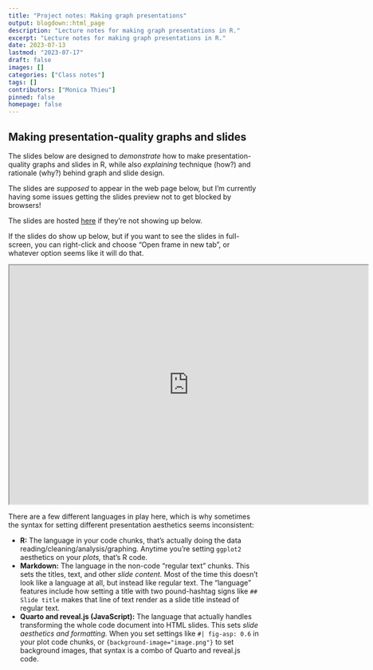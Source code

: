 ```yaml
---
title: "Project notes: Making graph presentations"
output: blogdown::html_page
description: "Lecture notes for making graph presentations in R."
excerpt: "Lecture notes for making graph presentations in R."
date: 2023-07-13
lastmod: "2023-07-17"
draft: false
images: []
categories: ["Class notes"]
tags: []
contributors: ["Monica Thieu"]
pinned: false
homepage: false
---
```


## Making presentation-quality graphs and slides

The slides below are designed to *demonstrate* how to make presentation-quality graphs and slides in R, while also *explaining* technique (how?) and rationale (why?) behind graph and slide design.

The slides are *supposed* to appear in the web page below, but I’m currently having some issues getting the slides preview not to get blocked by browsers!

The slides are hosted [here](https://monicathieu.quarto.pub/guide-to-presenting-graphs/) if they’re not showing up below.

If the slides do show up below, but if you want to see the slides in full-screen, you can right-click and choose “Open frame in new tab”, or whatever option seems like it will do that.

<iframe width="720" height="480" src="https://monicathieu.quarto.pub/guide-to-presenting-graphs/" title="Monica's guide to presenting graphs"></iframe>

There are a few different languages in play here, which is why sometimes the syntax for setting different presentation aesthetics seems inconsistent:

- **R:** The language in your code chunks, that’s actually doing the data reading/cleaning/analysis/graphing. Anytime you’re setting `ggplot2` aesthetics on your *plots,* that’s R code.
- **Markdown:** The language in the non-code “regular text” chunks. This sets the titles, text, and other *slide content.* Most of the time this doesn’t look like a language at all, but instead like regular text. The “language” features include how setting a title with two pound-hashtag signs like `## Slide title` makes that line of text render as a slide title instead of regular text.
- **Quarto and reveal.js (JavaScript):** The language that actually handles transforming the whole code document into HTML slides. This sets *slide aesthetics and formatting.* When you set settings like `#| fig-asp: 0.6` in your plot code chunks, or `{background-image="image.png"}` to set background images, that syntax is a combo of Quarto and reveal.js code.
